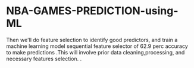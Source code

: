 # NBA-GAMES-PREDICTION-using-ML
Then we'll do feature selection to identify good predictors, and train a machine learning model sequential feature selector of 62.9 perc accuracy to make predictions .This will involve prior data cleaning,processing, and necessary features selection. .
